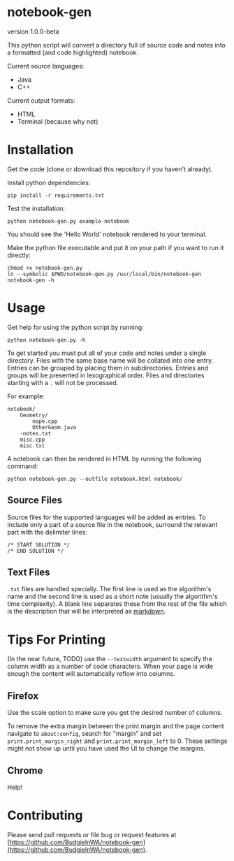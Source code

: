 notebook-gen
============

version 1.0.0-beta

This python script will convert a directory full of source code and notes 
into a formatted (and code highlighted) notebook.

Current source languages:
- Java
- C++

Current output formats:
- HTML
- Terminal (because why not)


Installation
============

Get the code (clone or download this repository if you haven't already).

Install python dependencies:

	pip install -r requirements.txt

Test the installation:

	python notebook-gen.py example-notebook

You should see the 'Hello World' notebook rendered to your terminal.

Make the python file executable and put it on your path if you want to run it
directly:

	chmod +x notebook-gen.py
	ln --symbolic $PWD/notebook-gen.py /usr/local/bin/notebook-gen
	notebook-gen -h


Usage
=====

Get help for using the python script by running:

	python notebook-gen.py -h

To get started you must put all of your code and notes under a single directory.
Files with the same base name will be collated into one entry. Entries can be
grouped by placing them in subdirectories. Entries and groups will be presented
in lexographical order. Files and directories starting with a `.` will not be
processed.

For example:

	notebook/
		Geometry/
			nope.cpp
			OtherGeom.java
		-notes.txt
		misc.cpp
		misc.txt

A notebook can then be rendered in HTML by running the following command:

	python notebook-gen.py --outfile notebook.html notebook/

Source Files
------------

Source files for the supported languages will be added as entries. To include
only a part of a source file in the notebook, surround the relevant part with
the delimiter lines:

	/* START SOLUTION */
	/* END SOLUTION */

Text Files
----------

`.txt` files are handled specially.  The first line is used as the algorithm's
name and the second line is used as a short note (usually the algorithm's time
complexity). A blank line separates these from the rest of the file which is the
description that will be interpreted as
[markdown](http://daringfireball.net/projects/markdown/syntax).


Tips For Printing
=================

(In the near future, TODO) use the `--textwidth` argument to specify the column
width as a number of code characters. When your page is wide enough the content
will automatically reflow into columns.

Firefox
-------

Use the scale option to make sure you get the desired number of columns.

To remove the extra margin between the print margin and the page content
navigate to `about:config`, search for "margin" and set
`print.print_margin_right` and `print.print_margin_left` to 0. These settings
might not show up until you have used the UI to change the margins.

Chrome
------

Help!

Contributing
============

Please send pull requests or file bug or request features at [https://github.com/BudgieInWA/notebook-gen](https://github.com/BudgieInWA/notebook-gen).
